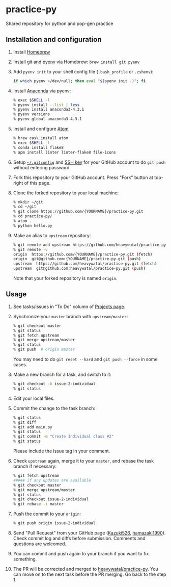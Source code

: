 # practice-py

Shared repository for python and pop-gen practice

## Installation and configuration

1.  Install [Homebrew](http://brew.sh/)

1.  Install git and [pyenv](https://github.com/yyuu/pyenv) via Homebrew:
    `brew install git pyenv`

1.  Add `pyenv init` to your shell config file (`.bash_profile` or `.zshenv`):
    ```sh
    if which pyenv >/dev/null; then eval "$(pyenv init -)"; fi
    ```

1.  Install [Anaconda](https://docs.continuum.io/) via pyenv:
    ```sh
    % exec $SHELL -l
    % pyenv install --list | less
    % pyenv install anaconda3-4.3.1
    % pyenv versions
    % pyenv global anaconda3-4.3.1
    ```

1.  Install and configure [Atom](https://heavywatal.github.io/dev/atom.html)
    ```sh
    % brew cask install atom
    % exec $SHELL -l
    % conda install flake8
    % apm install linter linter-flake8 file-icons
    ```

1.  Setup [`~/.gitconfig`](https://git-scm.com/book/ja/v1/%E4%BD%BF%E3%81%84%E5%A7%8B%E3%82%81%E3%82%8B-%E6%9C%80%E5%88%9D%E3%81%AEGit%E3%81%AE%E6%A7%8B%E6%88%90)
    and [SSH key](https://help.github.com/articles/adding-a-new-ssh-key-to-your-github-account/)
    for your GitHub account to do `git push` without entering password

1.  Fork this repository to your GitHub account.
    Press "Fork" button at top-right of this page.
    
1.  Clone the forked repository to your local machine:
    ```sh
    % mkdir ~/git
    % cd ~/git
    % git clone https://github.com/{YOURNAME}/practice-py.git
    % cd practice-py/
    % atom .
    % python hello.py
    ```

1.  Make an alias to `upstream` repository:
    ```sh
    % git remote add upstream https://github.com/heavywatal/practice-py.git
    % git remote -v
    origin  https://github.com/{YOURNAME}/practice-py.git (fetch)
    origin  git@github.com:{YOURNAME}/practice-py.git (push)
    upstream  https://github.com/heavywatal/practice-py.git (fetch)
    upstream  git@github.com:heavywatal/practice-py.git (push)
    ```
    Note that your forked repository is named `origin`.


## Usage

1.  See tasks/issues in "To Do" column of [Projects page](https://github.com/heavywatal/practice-py/projects/1).

1.  Synchronize your `master` branch with `upstream/master`:
    ```sh
    % git checkout master
    % git status
    % git fetch upstream
    % git merge upstream/master
    % git status
    % git push  # origin master
    ```
    You may need to do `git reset --hard` and `git push --force` in some cases.

1.  Make a new branch for a task, and switch to it:
    ```sh
    % git checkout -b issue-2-individual
    % git status
    ```

1.  Edit your local files.

1.  Commit the change to the task branch:
    ```sh
    % git status
    % git diff
    % git add main.py
    % git status
    % git commit -m "Create Individual class #2"
    % git status
    ```
    Please include the issue tag in your comment.

1.  Check `upstream` again, merge it to your `master`, and rebase the task branch if necessary:
    ```sh
    % git fetch upstream
    ##### if any updates are available
    % git checkout master
    % git merge upstream/master
    % git status
    % git checkout issue-2-individual
    % git rebase -i master
    ```

1.  Push the commit to your `origin`:
    ```sh
    % git push origin issue-2-individual
    ```

1.  Send "Pull Request" from your GitHub page
    ([Kazuki526](https://github.com/Kazuki526/practice-py), [hamazaki1990](https://github.com/hamazaki1990/practice-py)).
    Check commit log and diffs before submission.
    Comments and questions are welcomed.

1.  You can commit and push again to your branch if you want to fix something.

1.  The PR will be corrected and merged to [heavywatal/practice-py](https://github.com/heavywatal/practice-py).
    You can move on to the next task before the PR merging.
    Go back to the step 1.
